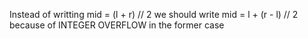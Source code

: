 Instead of writting mid = (l + r) // 2 we should write mid = l + (r - l) // 2 because of INTEGER OVERFLOW in the former case
​